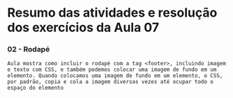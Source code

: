 # Resumo das atividades e resolução dos exercícios da Aula 07 #

### 02 - Rodapé ###
    Aula mostra como incluir o rodapé com a tag <footer>, incluindo imagem e texto com CSS, e também podemos colocar uma imagem de fundo em um elemento. Quando colocamos uma imagem de fundo em um elemento, o CSS, por padrão, copia e cola a imagem diversas vezes até ocupar todo o espaço do elemento
    